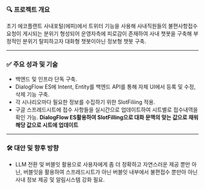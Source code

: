 ### 🔍 **프로젝트 개요**

초기 에코플랜트 사내포털(에피)에서 트위터 기능을 사용해 사내직원들의 불편사항접수 요청이 게시되는 분위기 형성되어 운영자측에 피로감이 존재하여 사내 챗봇을 구축해 부정적인 분위기 탈피하고자 대화형 챗봇이아닌 정보형 챗봇 구축.

---

### ✅ **주요 성과 및 기술**

- 백엔드 및 인프라 단독 구축.
- DialogFlow ES에 Intent, Entity를 백엔드 API를 통해 자체 UI에서 등록 및 수정, 삭제 기능 구축.
- 각 시나리오마다 필요한 정보를 수집하기 위한 SlotFiliing 적용.
- 구글 스프레드시트에 접수 사항들을 실시간으로 업데이트하여 시트별로 접수내역을 확인 가능. **DialogFlow ES활용하여 SlotFilling으로 대화 문맥의 맞는 값으로 채워 해당 값으로 시트에 업데이트**

---
### 🛠️ **대안 및 향후 방향**

- LLM 전환 및 버블잇 활용으로 사용자에게 좀 더 정확하고 자연스러운 제공 뿐만 아닌, 버블잇을 활용하여 스프레드시트가 아닌 버블잇 내부에서 불편접수 뿐만아 아닌 사내 정보 제공 및 알림시스템 강화 필요.